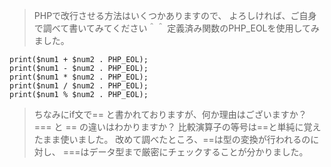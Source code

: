 > PHPで改行させる方法はいくつかありますので、
> よろしければ、ご自身で調べて書いてみてください＾＾
定義済み関数のPHP_EOLを使用してみました。
```
print($num1 + $num2 . PHP_EOL);
print($num1 - $num2 . PHP_EOL);
print($num1 * $num2 . PHP_EOL);
print($num1 / $num2 . PHP_EOL);
print($num1 % $num2 . PHP_EOL);
```

> ちなみにif文で== と書かれておりますが、何か理由はございますか？
> === と == の違いはわかりますか？
比較演算子の等号は==と単純に覚えたまま使いました。
改めて調べたところ、==は型の変換が行われるのに対し、
===はデータ型まで厳密にチェックすることが分かりました。

